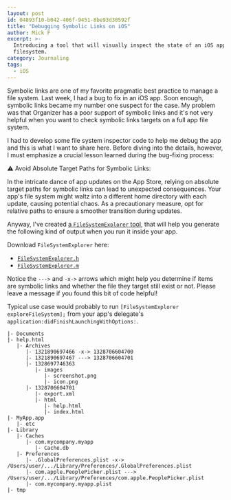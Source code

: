 ```yaml
---
layout: post
id: 04893f10-b042-406f-9451-8be93d30592f
title: "Debugging Symbolic Links on iOS"
author: Mick F
excerpt: >-
  Introducing a tool that will visually inspect the state of an iOS app
  filesystem.
category: Journaling
tags:
  - iOS
---
```


Symbolic links are one of my favorite pragmatic best practice to manage a file
system. Last week, I had a bug to fix in an iOS app. Soon enough, symbolic links
became my number one suspect for the case. My problem was that Organizer has a
poor support of symbolic links and it's not very helpful when you want to check
symbolic links targets on a full app file system.

I had to develop some file system inspector code to help me debug the app and
this is what I want to share here. Before diving into the details, however, I
must emphasize a crucial lesson learned during the bug-fixing process:

⚠️ Avoid Absolute Target Paths for Symbolic Links:

In the intricate dance of app updates on the App Store, relying on absolute
target paths for symbolic links can lead to unexpected consequences. Your app's
file system might waltz into a different home directory with each update,
causing potential chaos. As a precautionary measure, opt for relative paths to
ensure a smoother transition during updates.

Anyway, I've created [a `FileSystemExplorer` tool][1], that will help you
generate the following kind of output when you run it inside your app.

Download `FileSystemExplorer` here:

- [`FileSystemExplorer.h`][doth]
- [`FileSystemExplorer.m`][dotm]

Notice the `--->` and `-x->` arrows which might help you determine if items are
symbolic links and whether the file they target still exist or not. Please leave
a message if you found this bit of code helpful!

Typical use case would probably to run `[FileSystemExplorer exploreFileSystem];`
from your app's delegate's `application:didFinishLaunchingWithOptions:`.

```
|- Documents
|- help.html
   |- Archives
      |- 1321890697466 -x-> 1328706604700
      |- 1321890697467 ---> 1328706604701
      |- 1328697746363
         |- images
            |- screenshot.png
            |- icon.png
      |- 1328706604701
         |- export.xml
         |- html
            |- help.html
            |- index.html
|- MyApp.app
   |- etc
|- Library
   |- Caches
      |- com.mycompany.myapp
         |- Cache.db
   |- Preferences
      |- .GlobalPreferences.plist -x-> /Users/user/.../Library/Preferences/.GlobalPreferences.plist
      |- com.apple.PeoplePicker.plist ---> /Users/user/.../Library/Preferences/com.apple.PeoplePicker.plist
      |- com.mycompany.myapp.plist
|- tmp
```

[1]: https://github.com/dirtyhenry/swift-blocks
[doth]:
  https://github.com/dirtyhenry/swift-blocks/blob/main/Sources/ObjectiveBlocks/public/FileSystemExplorer.h
[dotm]:
  https://github.com/dirtyhenry/swift-blocks/blob/main/Sources/ObjectiveBlocks/FileSystemExplorer.m
